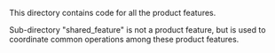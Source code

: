 This directory contains code for all the product features.

Sub-directory "shared_feature" is not a product feature, but is used to coordinate common 
operations among these product features.
